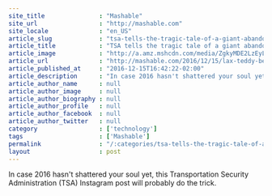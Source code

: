 ```yaml
---
site_title               : "Mashable"
site_url                 : "http://mashable.com"
site_locale              : "en_US"
article_slug             : "tsa-tells-the-tragic-tale-of-a-giant-abandoned-teddy-bear"
article_title            : "TSA tells the tragic tale of a giant abandoned teddy bear"
article_image            : "http://a.amz.mshcdn.com/media/ZgkyMDE2LzEyLzE1L2VjLzFkZDdkMjI4NjBhNDQwMmJiY2IwZWU1Y2I4OWE5Mzg2LjM2YWJlLmpwZwpwCXRodW1iCTEyMDB4NjMwCmUJanBn/c1f45da2/92b/1dd7d228-60a4-402b-bcb0-ee5cb89a9386.jpg"
article_url              : "http://mashable.com/2016/12/15/lax-teddy-bear/"
article_published_at     : "2016-12-15T16:42:22-02:00"
article_description      : "In case 2016 hasn't shattered your soul yet, this Transportation Security Administration (TSA) Instagram post will probably do the trick."
article_author_name      : null
article_author_image     : null
article_author_biography : null
article_author_profile   : null
article_author_facebook  : null
article_author_twitter   : null
category                 : ['technology']
tags                     : ['Mashable']
permalink                : "/:categories/tsa-tells-the-tragic-tale-of-a-giant-abandoned-teddy-bear/"
layout                   : post
---
```


In case 2016 hasn't shattered your soul yet, this Transportation Security Administration (TSA) Instagram post will probably do the trick.
